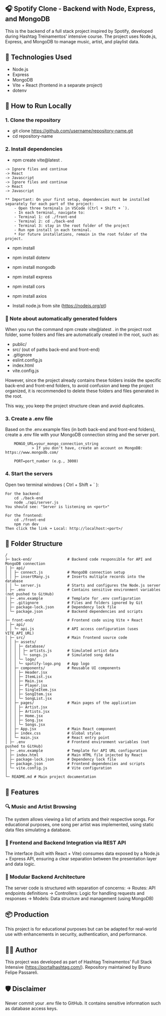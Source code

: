 ## 🎧 Spotify Clone - Backend with Node, Express, and MongoDB

This is the backend of a full stack project inspired by Spotify, developed during Hashtag Treinamentos' intensive course. The project uses Node.js, Express, and MongoDB to manage music, artist, and playlist data.

## 🔗 Technologies Used
- Node.js
- Express
- MongoDB
- Vite + React (frontend in a separate project)
- dotenv


## 🚀 How to Run Locally

### 1. Clone the repository
- git clone https://github.com/username/repository-name.git
- cd repository-name

### 2. Install dependencies
- npm create vite@latest .
```
-> Ignore files and continue
-> React
-> Javascript
-> Ignore files and continue
-> React
-> Javascript
```
```
** Important: On your first setup, dependencies must be installed separately for each part of the project:
    - Open three terminals in VSCode (Ctrl + Shift + `).
    - In each terminal, navigate to:
    - Terminal 1: cd ./front-end
    - Terminal 2: cd ./back-end
    - Terminal 3: stay in the root folder of the project
    - Run npm install in each terminal.
    * For future installations, remain in the root folder of the project.
```
- npm install
- npm install dotenv
- npm install mongodb
- npm install express
- npm install cors
- npm install axios

- Install node.js from site (https://nodejs.org/pt)

### 🧹 Note about automatically generated folders
When you run the command npm create vite@latest . in the project root folder, some folders and files are automatically created in the root, such as:
- public/
- src/ (out of paths back-end and front-end)
- .gitignore
- eslint.config.js
- index.html
- vite.config.js

However, since the project already contains these folders inside the specific back-end and front-end folders, to avoid confusion and keep the project organized, it is recommended to delete these folders and files generated in the root.

This way, you keep the project structure clean and avoid duplicates.

### 3. Create a .env file
Based on the .env.example files (in both back-end and front-end folders), create a .env file with your MongoDB connection string and the server port.
```
    MONGO_URL=your_mongo_connection_string  
            > If you don't have, create an account on MongoDB: https://www.mongodb.com/
    
    PORT=port_number (e.g., 3000)  
```

### 4. Start the servers
Open two terminal windows ( Ctrl + Shift + ` ):
```
For the backend:
    cd ./back-end  
    node ./api/server.js  
You should see: "Server is listening on <port>"
```
```
For the frontend:
    cd ./front-end  
    npm run dev  
Then click the link ➜ Local: http://localhost:<port>/
```

## 🧾 Folder Structure
```
/
├─ back-end/                # Backend code responsible for API and MongoDB connection
│ ├─ api/
│ │ ├─ connect.js           # MongoDB connection setup
│ │ ├─ insertMany.js        # Inserts multiple records into the database
│ │ └─ server.js            # Starts and configures the Node.js server
│ ├─ .env                   # Contains sensitive environment variables (not pushed to GitHub)
│ ├─ .env.example           # Template for .env configuration
│ ├─ .gitignore             # Files and folders ignored by Git
│ ├─ package-lock.json      # Dependency lock file
│ └─ package.json           # Backend dependencies and scripts
│
├─ front-end/               # Frontend code using Vite + React
│ ├─ api/
│ │ └─ api.js               # API access configuration (uses VITE_API_URL)
│ ├─ src/                   # Main frontend source code
│ │ ├─ assets/
│ │ │ ├─ database/
│ │ │ │ ├─ artists.js       # Simulated artist data
│ │ │ │ └─ songs.js         # Simulated song data
│ │ │ └─ logo/
│ │ │ └─ spotify-logo.png   # App logo
│ │ ├─ components/          # Reusable UI components
│ │ │ ├─ Header.jsx
│ │ │ ├─ ItemList.jsx
│ │ │ ├─ Main.jsx
│ │ │ ├─ Player.jsx
│ │ │ ├─ SingleItem.jsx
│ │ │ ├─ SongItem.jsx
│ │ │ └─ SongList.jsx
│ │ ├─ pages/               # Main pages of the application
│ │ │ ├─ Artist.jsx
│ │ │ ├─ Artists.jsx
│ │ │ ├─ Home.jsx
│ │ │ ├─ Song.jsx
│ │ │ └─ Songs.jsx
│ │ ├─ App.jsx              # Main React component
│ │ ├─ index.css            # Global styles
│ │ └─ main.jsx             # React entry point
│ ├─ .env                   # Frontend environment variables (not pushed to GitHub)
│ ├─ .env.example           # Template for API URL configuration
│ ├─ index.html             # Main HTML file injected by React
│ ├─ package-lock.json      # Dependency lock file
│ ├─ package.json           # Frontend dependencies and scripts
│ └─ vite.config.js         # Vite configuration
│
└─ README.md # Main project documentation
```

## 🧠 Features

### 🔍 Music and Artist Browsing
The system allows viewing a list of artists and their respective songs. For educational purposes, one song per artist was implemented, using static data files simulating a database.

### 🔄 Frontend and Backend Integration via REST API
The interface (built with React + Vite) consumes data exposed by a Node.js + Express API, ensuring a clear separation between the presentation layer and data logic.

### 🧱 Modular Backend Architecture
The server code is structured with separation of concerns:
-> Routes: API endpoints definitions
-> Controllers: Logic for handling requests and responses
-> Models: Data structure and management (using MongoDB)

## 📦 Production
This project is for educational purposes but can be adapted for real-world use with enhancements in security, authentication, and performance.

## 👨‍💻 Author
This project was developed as part of Hashtag Treinamentos’ Full Stack Intensive (https://portalhashtag.com/). Repository maintained by Bruno Felipe Passareli.

## 🛡️ Disclaimer
Never commit your .env file to GitHub. It contains sensitive information such as database access keys.
